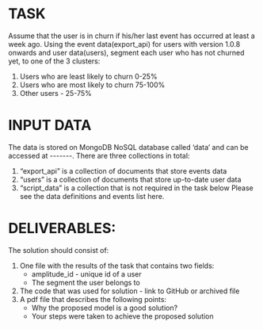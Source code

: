 # TASK
Assume that the user is in churn if his/her last event has occurred at least a week ago.
Using the event data(export_api) for users with version 1.0.8 onwards and user data(users), segment each user who has not
churned yet, to one of the 3 clusters:
1. Users who are least likely to churn 0-25%
2. Users who are most likely to churn 75-100%
3. Other users - 25-75%

# INPUT DATA
The data is stored on MongoDB NoSQL database called ‘data’ and can be accessed at -------. 
There are three collections in total:
  1. “export_api” is a collection of documents that store events data
  2. “users” is a collection of documents that store up-to-date user data
  3. “script_data” is a collection that is not required in the task below
Please see the data definitions and events list here.

# DELIVERABLES:
The solution should consist of:
  1. One file with the results of the task that contains two fields:
     - amplitude_id - unique id of a user
     - The segment the user belongs to
  2. The code that was used for solution - link to GitHub or archived file
  3. A pdf file that describes the following points:
     - Why the proposed model is a good solution?
     - Your steps were taken to achieve the proposed solution
